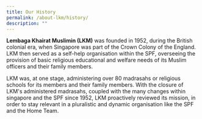 ```yaml
---
title: Our History
permalink: /about-lkm/history/
description: ""
---
```

**Lembaga Khairat Muslimin (LKM)** was founded in 1952, during the British colonial era, when Singapore was part of the Crown Colony of the England. LKM then served as a self-help organisation within the SPF, overseeing the provision of basic religious educational and welfare needs of its Muslim officers and their family members.

LKM was, at one stage, administering over 80 madrasahs or religious schools for its members and their family members. With the closure of LKM's administered madrasahs, coupled with the many changes within singapore and the SPF since 1952, LKM proactively reviewed its mission, in order to stay relevant in a pluralistic and dynamic organisation like the SPF and the Home Team.